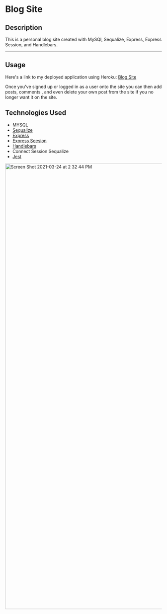 # Blog Site

## Description
This is a personal blog site created with MySQl, Sequalize, Express, Express Session, and Handlebars.
<hr>

## Usage
Here's a link to my deployed application using Heroku:
<a href="https://damp-reef-76694.herokuapp.com">Blog Site</a>

Once you've signed up or logged in as a user onto the site you can then add posts, comments , and even delete your own post from the site if you no longer want it on the site.

## Technologies Used
* MYSQL
* <a href="https://sequelize.org" target="_blank">Sequalize</a>
* <a href="https://expressjs.com" target="_blank">Express</a>
* <a href="https://www.npmjs.com/package/express-session" target="_blank">Express Seesion</a>
* <a href="https://handlebarsjs.com" target="_blank">Handlebars</a>
* Connect Session Sequalize
* <a href="https://jestjs.io" target="_blank">Jest</a>

<img width="1434" alt="Screen Shot 2021-03-24 at 2 32 44 PM" src="https://user-images.githubusercontent.com/40181569/112373497-053d4900-8caf-11eb-9127-f38ffec41fe1.png">
